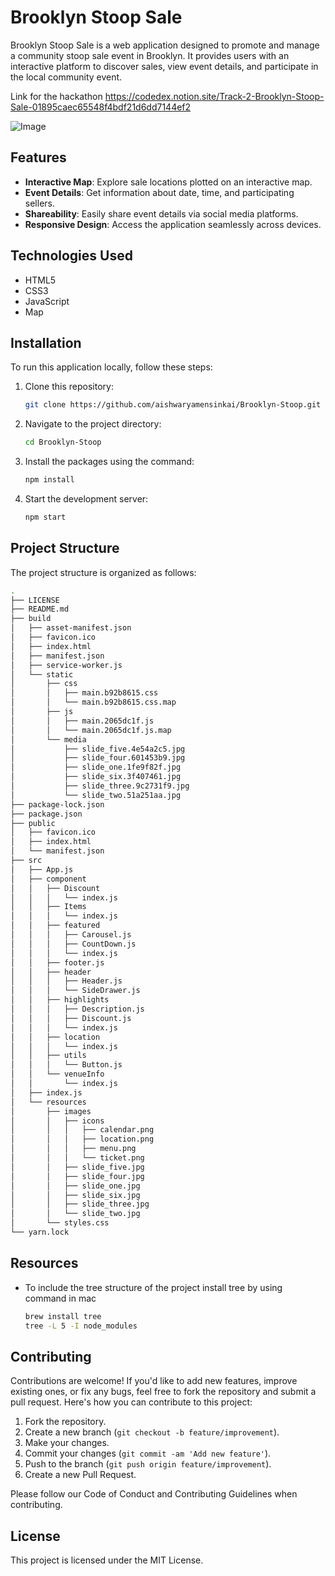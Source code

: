 # Brooklyn Stoop Sale

Brooklyn Stoop Sale is a web application designed to promote and manage a community stoop sale event in Brooklyn. It provides users with an interactive platform to discover sales, view event details, and participate in the local community event.

Link for the hackathon
https://codedex.notion.site/Track-2-Brooklyn-Stoop-Sale-01895caec65548f4bdf21d6dd7144ef2

![Image](./Screenshot.png)

## Features

- **Interactive Map**: Explore sale locations plotted on an interactive map.
- **Event Details**: Get information about date, time, and participating sellers.
- **Shareability**: Easily share event details via social media platforms.
- **Responsive Design**: Access the application seamlessly across devices.

## Technologies Used

- HTML5
- CSS3
- JavaScript
- Map
  
## Installation

To run this application locally, follow these steps:

1. Clone this repository:

   ```bash
   git clone https://github.com/aishwaryamensinkai/Brooklyn-Stoop.git
    ```

2. Navigate to the project directory:

   ```bash
   cd Brooklyn-Stoop
   ```

3. Install the packages using the command:

   ```bash
   npm install
   ```

4. Start the development server:

   ```bash
   npm start
   ```

## Project Structure

The project structure is organized as follows:

```bash
.
├── LICENSE
├── README.md
├── build
│   ├── asset-manifest.json
│   ├── favicon.ico
│   ├── index.html
│   ├── manifest.json
│   ├── service-worker.js
│   └── static
│       ├── css
│       │   ├── main.b92b8615.css
│       │   └── main.b92b8615.css.map
│       ├── js
│       │   ├── main.2065dc1f.js
│       │   └── main.2065dc1f.js.map
│       └── media
│           ├── slide_five.4e54a2c5.jpg
│           ├── slide_four.601453b9.jpg
│           ├── slide_one.1fe9f82f.jpg
│           ├── slide_six.3f407461.jpg
│           ├── slide_three.9c2731f9.jpg
│           └── slide_two.51a251aa.jpg
├── package-lock.json
├── package.json
├── public
│   ├── favicon.ico
│   ├── index.html
│   └── manifest.json
├── src
│   ├── App.js
│   ├── component
│   │   ├── Discount
│   │   │   └── index.js
│   │   ├── Items
│   │   │   └── index.js
│   │   ├── featured
│   │   │   ├── Carousel.js
│   │   │   ├── CountDown.js
│   │   │   └── index.js
│   │   ├── footer.js
│   │   ├── header
│   │   │   ├── Header.js
│   │   │   └── SideDrawer.js
│   │   ├── highlights
│   │   │   ├── Description.js
│   │   │   ├── Discount.js
│   │   │   └── index.js
│   │   ├── location
│   │   │   └── index.js
│   │   ├── utils
│   │   │   └── Button.js
│   │   └── venueInfo
│   │       └── index.js
│   ├── index.js
│   └── resources
│       ├── images
│       │   ├── icons
│       │   │   ├── calendar.png
│       │   │   ├── location.png
│       │   │   ├── menu.png
│       │   │   └── ticket.png
│       │   ├── slide_five.jpg
│       │   ├── slide_four.jpg
│       │   ├── slide_one.jpg
│       │   ├── slide_six.jpg
│       │   ├── slide_three.jpg
│       │   └── slide_two.jpg
│       └── styles.css
└── yarn.lock
```

## Resources

- To include the tree structure of the project install tree by using command in mac
  ```bash
  brew install tree
  tree -L 5 -I node_modules
  ```

## Contributing

Contributions are welcome! If you'd like to add new features, improve existing ones, or fix any bugs, feel free to fork the repository and submit a pull request.
Here's how you can contribute to this project:

1. Fork the repository.
2. Create a new branch (`git checkout -b feature/improvement`).
3. Make your changes.
4. Commit your changes (`git commit -am 'Add new feature'`).
5. Push to the branch (`git push origin feature/improvement`).
6. Create a new Pull Request.

Please follow our Code of Conduct and Contributing Guidelines when contributing.

## License

This project is licensed under the MIT License.
